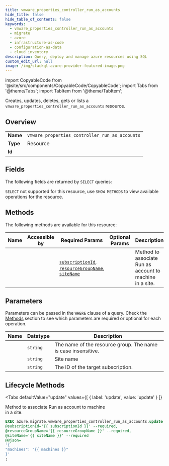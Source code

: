 ```yaml
--- 
title: vmware_properties_controller_run_as_accounts
hide_title: false
hide_table_of_contents: false
keywords:
  - vmware_properties_controller_run_as_accounts
  - migrate
  - azure
  - infrastructure-as-code
  - configuration-as-data
  - cloud inventory
description: Query, deploy and manage azure resources using SQL
custom_edit_url: null
image: /img/stackql-azure-provider-featured-image.png
---
```


import CopyableCode from '@site/src/components/CopyableCode/CopyableCode';
import Tabs from '@theme/Tabs';
import TabItem from '@theme/TabItem';

Creates, updates, deletes, gets or lists a <code>vmware_properties_controller_run_as_accounts</code> resource.

## Overview
<table><tbody>
<tr><td><b>Name</b></td><td><code>vmware_properties_controller_run_as_accounts</code></td></tr>
<tr><td><b>Type</b></td><td>Resource</td></tr>
<tr><td><b>Id</b></td><td><CopyableCode code="azure.migrate.vmware_properties_controller_run_as_accounts" /></td></tr>
</tbody></table>

## Fields

The following fields are returned by `SELECT` queries:

`SELECT` not supported for this resource, use `SHOW METHODS` to view available operations for the resource.


## Methods

The following methods are available for this resource:

<table>
<thead>
    <tr>
    <th>Name</th>
    <th>Accessible by</th>
    <th>Required Params</th>
    <th>Optional Params</th>
    <th>Description</th>
    </tr>
</thead>
<tbody>
<tr>
    <td><a href="#update"><CopyableCode code="update" /></a></td>
    <td><CopyableCode code="exec" /></td>
    <td><a href="#parameter-subscriptionId"><code>subscriptionId</code></a>, <a href="#parameter-resourceGroupName"><code>resourceGroupName</code></a>, <a href="#parameter-siteName"><code>siteName</code></a></td>
    <td></td>
    <td>Method to associate Run as account to machine<br />            in a site.</td>
</tr>
</tbody>
</table>

## Parameters

Parameters can be passed in the `WHERE` clause of a query. Check the [Methods](#methods) section to see which parameters are required or optional for each operation.

<table>
<thead>
    <tr>
    <th>Name</th>
    <th>Datatype</th>
    <th>Description</th>
    </tr>
</thead>
<tbody>
<tr id="parameter-resourceGroupName">
    <td><CopyableCode code="resourceGroupName" /></td>
    <td><code>string</code></td>
    <td>The name of the resource group. The name is case insensitive.</td>
</tr>
<tr id="parameter-siteName">
    <td><CopyableCode code="siteName" /></td>
    <td><code>string</code></td>
    <td>Site name</td>
</tr>
<tr id="parameter-subscriptionId">
    <td><CopyableCode code="subscriptionId" /></td>
    <td><code>string</code></td>
    <td>The ID of the target subscription.</td>
</tr>
</tbody>
</table>

## Lifecycle Methods

<Tabs
    defaultValue="update"
    values={[
        { label: 'update', value: 'update' }
    ]}
>
<TabItem value="update">

Method to associate Run as account to machine<br />            in a site.

```sql
EXEC azure.migrate.vmware_properties_controller_run_as_accounts.update 
@subscriptionId='{{ subscriptionId }}' --required, 
@resourceGroupName='{{ resourceGroupName }}' --required, 
@siteName='{{ siteName }}' --required 
@@json=
'{
"machines": "{{ machines }}"
}'
;
```
</TabItem>
</Tabs>
